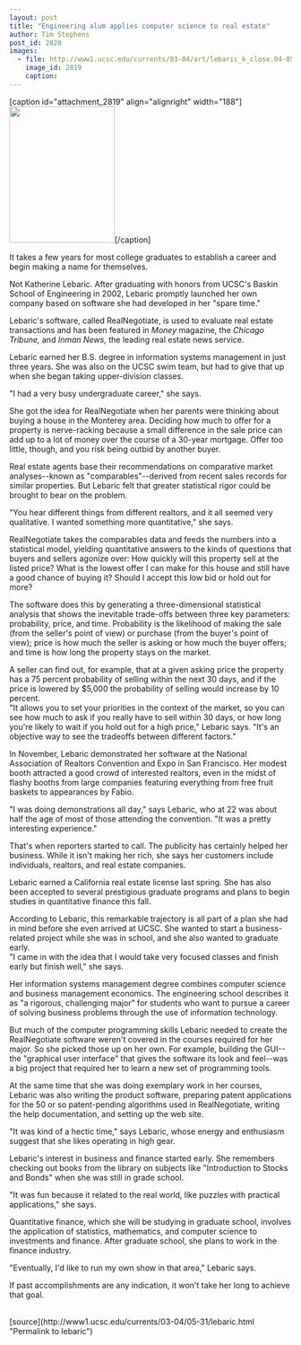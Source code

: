 ```yaml
---
layout: post
title: "Engineering alum applies computer science to real estate"
author: Tim Stephens
post_id: 2820
images:
  - file: http://www1.ucsc.edu/currents/03-04/art/lebaric_k_close.04-05-31.jpg
    image_id: 2819
    caption: 
---
```


[caption id="attachment_2819" align="alignright" width="188"]<a href="http://localhost/mysite/wp-content/uploads/2004/05/lebaric_k_close.04-05-31.jpg"><img class="size-full wp-image-2819" src="http://localhost/mysite/wp-content/uploads/2004/05/lebaric_k_close.04-05-31.jpg" alt="" width="188" height="243" /></a>[/caption]
<p>
  It takes a few years for most college graduates to establish a career and begin making a name for themselves.<br>
</p>
<p>
  Not Katherine Lebaric. After graduating with honors from UCSC's Baskin School of Engineering in 2002, Lebaric promptly launched her own company based on software she had developed in her "spare time."<br>
</p>
<p>
  Lebaric's software, called RealNegotiate, is used to evaluate real estate transactions and has been featured in <i>Money</i> magazine, the <i>Chicago Tribune,</i> and <i>Inman News,</i> the leading real estate news service.<br>
</p>
<p>
  Lebaric earned her B.S. degree in information systems management in just three years. She was also on the UCSC swim team, but had to give that up when she began taking upper-division classes.<br>
</p>
<p>
  "I had a very busy undergraduate career," she says.<br>
</p>
<p>
  She got the idea for RealNegotiate when her parents were thinking about buying a house in the Monterey area. Deciding how much to offer for a property is nerve-racking because a small difference in the sale price can add up to a lot of money over the course of a 30-year mortgage. Offer too little, though, and you risk being outbid by another buyer.<br>
</p>
<p>
  Real estate agents base their recommendations on comparative market analyses--known as "comparables"--derived from recent sales records for similar properties. But Lebaric felt that greater statistical rigor could be brought to bear on the problem.<br>
</p>
<p>
  "You hear different things from different realtors, and it all seemed very qualitative. I wanted something more quantitative," she says.<br>
</p>
<p>
  RealNegotiate takes the comparables data and feeds the numbers into a statistical model, yielding quantitative answers to the kinds of questions that buyers and sellers agonize over: How quickly will this property sell at the listed price? What is the lowest offer I can make for this house and still have a good chance of buying it? Should I accept this low bid or hold out for more?<br>
</p>
<p>
  The software does this by generating a three-dimensional statistical analysis that shows the inevitable trade-offs between three key parameters: probability, price, and time. Probability is the likelihood of making the sale (from the seller's point of view) or purchase (from the buyer's point of view); price is how much the seller is asking or how much the buyer offers; and time is how long the property stays on the market.<br>
</p>
<p>
  A seller can find out, for example, that at a given asking price the property has a 75 percent probability of selling within the next 30 days, and if the price is lowered by $5,000 the probability of selling would increase by 10 percent.<br>
  "It allows you to set your priorities in the context of the market, so you can see how much to ask if you really have to sell within 30 days, or how long you're likely to wait if you hold out for a high price," Lebaric says. "It's an objective way to see the tradeoffs between different factors."<br>
</p>
<p>
  In November, Lebaric demonstrated her software at the National Association of Realtors Convention and Expo in San Francisco. Her modest booth attracted a good crowd of interested realtors, even in the midst of flashy booths from large companies featuring everything from free fruit baskets to appearances by Fabio.<br>
</p>
<p>
  "I was doing demonstrations all day," says Lebaric, who at 22 was about half the age of most of those attending the convention. "It was a pretty interesting experience."<br>
</p>
<p>
  That's when reporters started to call. The publicity has certainly helped her business. While it isn't making her rich, she says her customers include individuals, realtors, and real estate companies.<br>
</p>
<p>
  Lebaric earned a California real estate license last spring. She has also been accepted to several prestigious graduate programs and plans to begin studies in quantitative finance this fall.<br>
</p>
<p>
  According to Lebaric, this remarkable trajectory is all part of a plan she had in mind before she even arrived at UCSC. She wanted to start a business-related project while she was in school, and she also wanted to graduate early.<br>
  "I came in with the idea that I would take very focused classes and finish early but finish well," she says.<br>
</p>
<p>
  Her information systems management degree combines computer science and business management economics. The engineering school describes it as "a rigorous, challenging major" for students who want to pursue a career of solving business problems through the use of information technology.<br>
</p>
<p>
  But much of the computer programming skills Lebaric needed to create the RealNegotiate software weren't covered in the courses required for her major. So she picked those up on her own. For example, building the GUI--the "graphical user interface" that gives the software its look and feel--was a big project that required her to learn a new set of programming tools.<br>
</p>
<p>
  At the same time that she was doing exemplary work in her courses, Lebaric was also writing the product software, preparing patent applications for the 50 or so patent-pending algorithms used in RealNegotiate, writing the help documentation, and setting up the web site.<br>
</p>
<p>
  "It was kind of a hectic time," says Lebaric, whose energy and enthusiasm suggest that she likes operating in high gear.<br>
</p>
<p>
  Lebaric's interest in business and finance started early. She remembers checking out books from the library on subjects like "Introduction to Stocks and Bonds" when she was still in grade school.<br>
</p>
<p>
  "It was fun because it related to the real world, like puzzles with practical applications," she says.<br>
</p>
<p>
  Quantitative finance, which she will be studying in graduate school, involves the application of statistics, mathematics, and computer science to investments and finance. After graduate school, she plans to work in the finance industry.<br>
</p>
<p>
  "Eventually, I'd like to run my own show in that area," Lebaric says.<br>
</p>
<p>
  If past accomplishments are any indication, it won't take her long to achieve that goal.<br>
  <br>
</p>
[source](http://www1.ucsc.edu/currents/03-04/05-31/lebaric.html "Permalink to lebaric")
